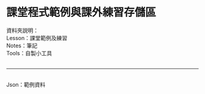 # 課堂程式範例與課外練習存儲區


資料夾説明：<br>
Lesson：課堂範例及練習<br>
Notes：筆記<br>
Tools：自製小工具<br>
<br><hr><br>
Json：範例資料

